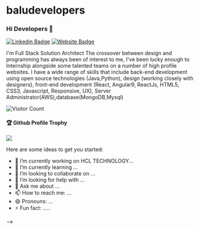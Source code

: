# baludevelopers
### Hi Developers 👋

[![Linkedin Badge](https://img.shields.io/badge/-Balu-blue?style=flat-square&logo=Linkedin&logoColor=white&link=https://www.linkedin.com/feed/)](https://www.linkedin.com/feed/)
[![Website Badge](https://img.shields.io/badge/StackOverflow-Balu-yellow)](https://stackoverflow.com/)

I'm
Full Stack Solution Architect
The crossover between design and programming has always been of interest to me, I've been lucky enough to Internship alongside some talented teams on a number of high profile websites. I have a wide range of skills that include back-end development using open source technologies (Java,Python), design (working closely with designers), front-end development (React, Angular9, ReactJs, HTML5, CSS3, Javascript, Responsive, UX), Server Administrator(AWS),database(MongoDB,Mysql)

![Visitor Count](https://profile-counter.glitch.me/baludevelopers/count.svg)

<div>
  <h4>🏆 Github Profile Trophy</h4>
  <a href="https://github.com/ryo-ma/github-profile-trophy">
    <img src="https://github-profile-trophy.vercel.app/?username=baludevelopers&column=7"/>
  </a>
</div>


Here are some ideas to get you started:

- 🔭 I’m currently working on HCL TECHNOLOGY...
- 🌱 I’m currently learning ...
- 👯 I’m looking to collaborate on ...
- 🤔 I’m looking for help with ...
- 💬 Ask me about ...
- 📫 How to reach me: ...
- 😄 Pronouns: ...
- ⚡ Fun fact: .....

-->
